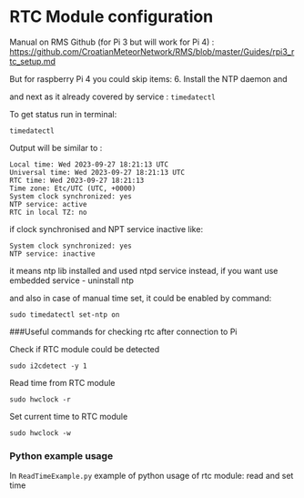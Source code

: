 # RTC Module configuration
Manual on RMS Github (for Pi 3 but will work for Pi 4) :
https://github.com/CroatianMeteorNetwork/RMS/blob/master/Guides/rpi3_rtc_setup.md

But for raspberry Pi 4 you could skip items:
6. Install the NTP daemon and

and next as it already covered by service : `timedatectl`

To get status run in terminal:

```Shell
timedatectl
```
Output will be similar to :
```
Local time: Wed 2023-09-27 18:21:13 UTC
Universal time: Wed 2023-09-27 18:21:13 UTC
RTC time: Wed 2023-09-27 18:21:13
Time zone: Etc/UTC (UTC, +0000)
System clock synchronized: yes
NTP service: active
RTC in local TZ: no
```

if clock synchronised and NPT service inactive like:
```
System clock synchronized: yes
NTP service: inactive
``` 
it means ntp lib installed and used ntpd service instead, if you want use embedded service - uninstall ntp 

and also in case of manual time set, it could be enabled by command: 
```Shell
sudo timedatectl set-ntp on
```
  

###Useful  commands for checking rtc after connection to Pi

Check if RTC module could be detected   
```Shell
sudo i2cdetect -y 1
```

Read time from RTC module
```Shell
sudo hwclock -r
```
Set current time to RTC module
```Shell
sudo hwclock -w
```

### Python example usage
In `ReadTimeExample.py` example of python usage of rtc module: read and set time